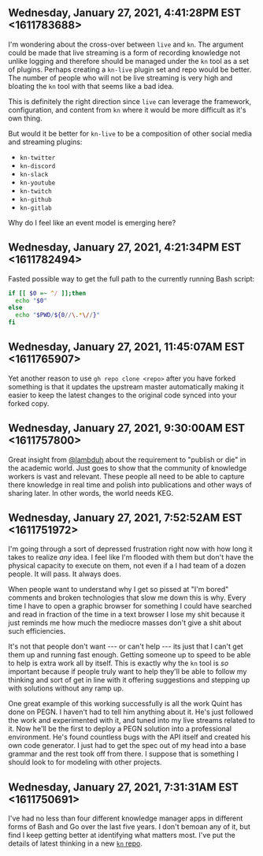 ## Wednesday, January 27, 2021, 4:41:28PM EST <1611783688>

I'm wondering about the cross-over between `live` and `kn`. The argument
could be made that live streaming is a form of recording knowledge not
unlike logging and therefore should be managed under the `kn` tool as a
set of plugins. Perhaps creating a `kn-live` plugin set and repo would
be better. The number of people who will not be live streaming is very
high and bloating the `kn` tool with that seems like a bad idea.

This is definitely the right direction since `live` can leverage the
framework, configuration, and content from `kn` where it would be more
difficult as it's own thing.

But would it be better for `kn-live` to be a composition of other social
media and streaming plugins:

* `kn-twitter`
* `kn-discord`
* `kn-slack`
* `kn-youtube`
* `kn-twitch`
* `kn-github`
* `kn-gitlab`

Why do I feel like an event model is emerging here?

## Wednesday, January 27, 2021, 4:21:34PM EST <1611782494>

Fasted possible way to get the full path to the currently running Bash
script:

```bash
if [[ $0 =~ ^/ ]];then
  echo "$0"
else
  echo "$PWD/${0//\.*\//}"
fi
```

## Wednesday, January 27, 2021, 11:45:07AM EST <1611765907>

Yet another reason to use `gh repo clone <repo>` after you have forked
something is that it updates the upstream master automatically making it
easier to keep the latest changes to the original code synced into your
forked copy.

## Wednesday, January 27, 2021, 9:30:00AM EST <1611757800>

Great insight from [\@lambduh](https://twitch.tv/lambduh) about the
requirement to "publish or die" in the academic world. Just goes to show
that the community of knowledge workers is vast and relevant. These
people all need to be able to capture there knowledge in real time and
polish into publications and other ways of sharing later. In other
words, the world needs KEG.

## Wednesday, January 27, 2021, 7:52:52AM EST <1611751972>

I'm going through a sort of depressed frustration right now with how
long it takes to realize *any* idea. I feel like I'm flooded with them
but don't have the physical capacity to execute on them, not even if a I
had team of a dozen people. It will pass. It always does. 

When people want to understand why I get so pissed at "I'm bored"
comments and broken technologies that slow me down this is why. Every
time I have to open a graphic browser for something I could have
searched and read in fraction of the time in a text browser I lose my
shit because it just reminds me how much the mediocre masses don't give
a shit about such efficiencies.

It's not that people don't want --- or can't help --- its just that I
can't get them up and running fast enough. Getting someone up to speed
to be able to help is extra work all by itself. This is exactly why the
`kn` tool is *so* important because if people truly want to help they'll
be able to follow my thinking and sort of get in line with it offering
suggestions and stepping up with solutions without any ramp up. 

One great example of this working successfully is all the work Quint has
done on PEGN. I haven't had to tell him anything about it. He's just
followed the work and experimented with it, and tuned into my live
streams related to it. Now he'll be the first to deploy a PEGN solution
into a professional environment. He's found countless bugs with the API
itself and created his own code generator. I just had to get the spec
out of my head into a base grammar and the rest took off from there. I
suppose that is something I should look to for modeling with other
projects.

## Wednesday, January 27, 2021, 7:31:31AM EST <1611750691>

I've had no less than four different knowledge manager apps in different
forms of Bash and Go over the last five years. I don't bemoan any of it,
but find I keep getting better at identifying what matters most. I've
put the details of latest thinking in a new [`kn`
repo](https://github.com/rwxrob/kn).
